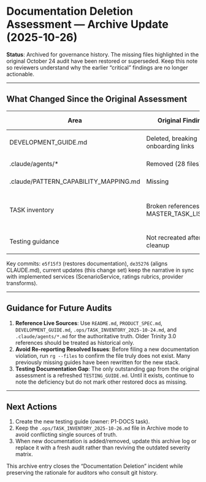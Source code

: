 # Documentation Deletion Assessment — Archive Update (2025-10-26)

**Status**: Archived for governance history. The missing files highlighted in the original October 24 audit have been restored or superseded. Keep this note so reviewers understand why the earlier “critical” findings are no longer actionable.

---

## What Changed Since the Original Assessment

| Area | Original Finding | Current State (2025-10-26) |
|------|------------------|----------------------------|
| DEVELOPMENT_GUIDE.md | Deleted, breaking onboarding links | ✅ Rewritten for the DawsOSP stack (see `DEVELOPMENT_GUIDE.md`) |
| .claude/agents/* | Removed (28 files) | ✅ Restored + updated with honest status callouts |
| .claude/PATTERN_CAPABILITY_MAPPING.md | Missing | ✅ Present; referenced from CLAUDE.md |
| TASK inventory | Broken references to MASTER_TASK_LIST.md | ✅ `.ops/TASK_INVENTORY_2025-10-24.md` now the single backlog; the 10-26 draft marked Archived |
| Testing guidance | Not recreated after cleanup | ⚠️ Still pending (tracked in `.ops/TASK_INVENTORY_2025-10-24.md` P1-DOCS) |

Key commits: `e5f15f3` (restores documentation), `de35276` (aligns CLAUDE.md), current updates (this change set) keep the narrative in sync with implemented services (ScenarioService, ratings rubrics, provider transforms).

---

## Guidance for Future Audits

1. **Reference Live Sources**: Use `README.md`, `PRODUCT_SPEC.md`, `DEVELOPMENT_GUIDE.md`, `.ops/TASK_INVENTORY_2025-10-24.md`, and `.claude/agents/*.md` for the authoritative truth. Older Trinity 3.0 references should be treated as historical only.
2. **Avoid Re-reporting Resolved Issues**: Before filing a new documentation violation, run `rg --files` to confirm the file truly does not exist. Many previously missing guides have been rewritten for the new stack.
3. **Testing Documentation Gap**: The only outstanding gap from the original assessment is a refreshed `TESTING_GUIDE.md`. Until it exists, continue to note the deficiency but do not mark other restored docs as missing.

---

## Next Actions

1. Create the new testing guide (owner: P1-DOCS task).
2. Keep the `.ops/TASK_INVENTORY_2025-10-26.md` file in Archive mode to avoid conflicting single sources of truth.
3. When new documentation is added/removed, update this archive log or replace it with a fresh audit rather than reviving the outdated severity matrix.

This archive entry closes the “Documentation Deletion” incident while preserving the rationale for auditors who consult git history.
